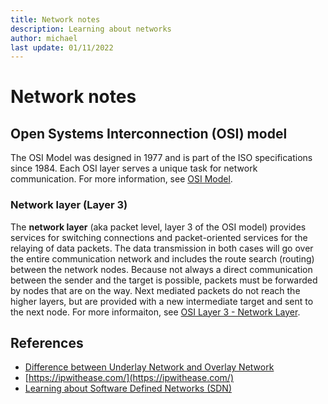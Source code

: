 ```yaml
---
title: Network notes
description: Learning about networks
author: michael
last update: 01/11/2022
---
```


# Network notes


## Open Systems Interconnection (OSI) model

The OSI Model was designed in 1977 and is part of the ISO specifications since 1984.
Each OSI layer serves a unique task for network communication. For more information, see [OSI Model](https://osi-model.com/). 


### Network layer (Layer 3)

The **network layer** (aka packet level, layer 3 of the OSI model) provides services for switching connections and packet-oriented services for the relaying of data packets. The data transmission in both cases will go over the entire communication network and includes the route search (routing) between the network nodes. Because not always a direct communication between the sender and the target is possible, packets must be forwarded by nodes that are on the way. Next mediated packets do not reach the higher layers, but are provided with a new intermediate target and sent to the next node. For more informaiton, see [OSI Layer 3 - Network Layer](https://osi-model.com/network-layer/). 







## References

- [Difference between Underlay Network and Overlay Network](https://ipwithease.com/difference-between-underlay-network-and-overlay-network/)
- [https://ipwithease.com/](https://ipwithease.com/)
- [Learning about Software Defined Networks (SDN)](https://www.coursera.org/)